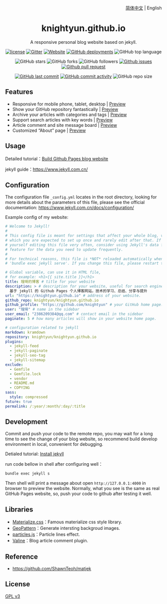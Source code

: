 <div align="center">
    <div align="right">
        <a href="README.md">简体中文</a> | English
    </div>
    <h1>knightyun.github.io</h1>
    <p>A responsive personal blog website based on jekyll.</p>

[![license](https://img.shields.io/github/license/knightyun/knightyun.github.io)](https://github.com/knightyun/knightyun.github.io/blob/master/COPYING)
[![Gitter](https://img.shields.io/gitter/room/knightyun/knightyun.github.i0)](https://gitter.im/knightyun-github-io/community?utm_source=badge&utm_medium=badge&utm_campaign=pr-badge)
[![Website](https://img.shields.io/website?down_color=lightgrey%09&down_message=offline&up_color=%09aqua&up_message=online&url=https%3A%2F%2Fknightyun.github.io)](https://knightyun.github.io)
[![GitHub deployments](https://img.shields.io/github/deployments/knightyun/knightyun.github.io/github-pages)](https://github.com/knightyun/knightyun.github.io/deployments)
![GitHub top language](https://img.shields.io/github/languages/top/knightyun/knightyun.github.io)

![GitHub stars](https://img.shields.io/github/stars/knightyun/knightyun.github.io?style=flat)
![GitHub forks](https://img.shields.io/github/forks/knightyun/knightyun.github.io?style=flat)
![GitHub followers](https://img.shields.io/github/followers/knightyun?style=flat)
[![Github issues](https://img.shields.io/badge/issues-welcome-success)](https://github.com/knightyun/knightyun.github.io/issues)
[![Github pull request](https://img.shields.io/badge/pull%20request-welcome-success)](https://github.com/knightyun/knightyun.github.io/pulls)

[![GitHub last commit](https://img.shields.io/github/last-commit/knightyun/knightyun.github.io)](https://github.com/knightyun/knightyun.github.io/commit/master)
[![GitHub commit activity](https://img.shields.io/github/commit-activity/m/knightyun/knightyun.github.io)](https://github.com/knightyun/knightyun.github.io/graphs/commit-activity)
![GitHub repo size](https://img.shields.io/github/repo-size/knightyun/knightyun.github.io)
</div>

## Features

- Responsive for mobile phone, tablet, desktop | [Preview](https://knightyun.github.io)
- Show your GitHub repository fantastically | [Preview](https://knightyun.github.io/projects)
- Archive your articles with categories and tags | [Preview](https://knightyun.github.io/categories)
- Support search articles with key words | [Preview](https://knightyun.github.io)
- Article comment and site message board | [Preview](https://knightyun.github.io/message)
- Customized “About” page | [Preview](https://knightyun.github.io/about)

## Usage

Detailed tutorial：[Build Github Pages blog website](https://knightyun.github.io/2018/04/01/github-pages-blog)

jekyll guide：<https://www.jekyll.com.cn/>

## Configuration

The configuration file `_config.yml` locates in the root directory, looking for more details about the parameters of this file, please see the official documentation: <https://www.jekyll.com.cn/docs/configuration/>

Example config of my website:
```yml
# Welcome to Jekyll!
#
# This config file is meant for settings that affect your whole blog, values
# which you are expected to set up once and rarely edit after that. If you find
# yourself editing this file very often, consider using Jekyll's data files
# feature for the data you need to update frequently.
#
# For technical reasons, this file is *NOT* reloaded automatically when you use
# 'bundle exec jekyll serve'. If you change this file, please restart the server process.

# Global variable, can use it in HTML file,
# for example: <h1>{{ site.title }}</h1> 
title: 瑝琦的博客 # title for your website
description: > # description for your website, useful for search engine exhibition.
  基于 jekyll 的 Github Pages 个人博客网站，技术的学习、总结、分享与提升
url: "https://knightyun.github.io" # address of your website.
github_repo: knightyun/knightyun.github.io
github_profile: "https://github.com/knightyun" # your GitHub home page.
user: "瑝琦" # name in the sidebar
user_email: "2386209384@qq.com" # contact email in the sidebar
paginate: 5 # how many articles will show in your website home page.

# configuration related to jekyll
markdown: kramdown
repository: knightyun/knightyun.github.io
plugins:
  - jekyll-feed
  - jekyll-paginate
  - jekyll-seo-tag
  - jekyll-sitemap
exclude:
  - Gemfile
  - Gemfile.lock
  - vendor
  - README.md
  - COPYING
sass:
  style: compressed
future: true
permalink: /:year/:month/:day/:title
```

## Development

Commit and push your code to the remote repo, you may wait for a long time to see the change of your blog website, so recommend build develop environment in local, convenient for debugging.

Detialed tutorial: [Install jekyll](https://knightyun.github.io/2018/04/01/github-pages-blog#%E5%AE%89%E8%A3%85jekyll-)

run code bellow in shell after configuring well：
```cmd
bundle exec jekyll s
```

Then shell will print a message about open `http://127.0.0.1:4000` in browser to preview the website. Normally, what you see is the same as real GitHub Pages website, so, push your code to github after testing it well.

## Libraries

- [Materialize.css](http://materializecss.com/)：Famous materialize css style library.
- [GeoPattern](http://btmills.github.io/geopattern/)：Generate intersting backgroud images.
- [particles.js](https://marcbruederlin.github.io/particles.js/)：Particle lines effect.
- [Valine](https://valine.js.org/)：Blog article comment plugin.

## Reference

- https://github.com/ShawnTeoh/matjek

## License

[GPL v3](https://github.com/knightyun/knightyun.github.io/blob/master/COPYING)